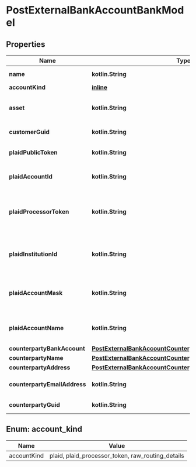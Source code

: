
# PostExternalBankAccountBankModel

## Properties
Name | Type | Description | Notes
------------ | ------------- | ------------- | -------------
**name** | **kotlin.String** | The name of the account. | 
**accountKind** | [**inline**](#AccountKind) | The account type | 
**asset** | **kotlin.String** | The asset code. If not set will try and default to the Bank&#39;s configured fiat asset. | 
**customerGuid** | **kotlin.String** | The customer identifier. |  [optional]
**plaidPublicToken** | **kotlin.String** | The public token for the account. Required for &#39;plaid&#39; accounts. |  [optional]
**plaidAccountId** | **kotlin.String** | The account identifier in plaid. Required for &#39;plaid&#39; accounts. |  [optional]
**plaidProcessorToken** | **kotlin.String** | The Plaid processor token used to access the account. Required for &#39;plaid_processor_token&#39; accounts. |  [optional]
**plaidInstitutionId** | **kotlin.String** | Plaid&#39;s institution ID for the account&#39;s institution. Required for &#39;plaid_processor_token&#39; accounts. |  [optional]
**plaidAccountMask** | **kotlin.String** | The account mask for the account. Required for &#39;plaid_processor_token&#39; accounts. |  [optional]
**plaidAccountName** | **kotlin.String** | The name of the account. Required for &#39;plaid_processor_token&#39; accounts. |  [optional]
**counterpartyBankAccount** | [**PostExternalBankAccountCounterpartyBankAccountBankModel**](PostExternalBankAccountCounterpartyBankAccountBankModel.md) |  |  [optional]
**counterpartyName** | [**PostExternalBankAccountCounterpartyNameBankModel**](PostExternalBankAccountCounterpartyNameBankModel.md) |  |  [optional]
**counterpartyAddress** | [**PostExternalBankAccountCounterpartyAddressBankModel**](PostExternalBankAccountCounterpartyAddressBankModel.md) |  |  [optional]
**counterpartyEmailAddress** | **kotlin.String** | The counterparty&#39;s email address on their checking account. |  [optional]
**counterpartyGuid** | **kotlin.String** | The counterparty identifier. |  [optional]


<a name="AccountKind"></a>
## Enum: account_kind
Name | Value
---- | -----
accountKind | plaid, plaid_processor_token, raw_routing_details



